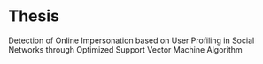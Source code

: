 # Thesis
Detection of Online Impersonation based on User Profiling in Social Networks through Optimized Support Vector Machine Algorithm
